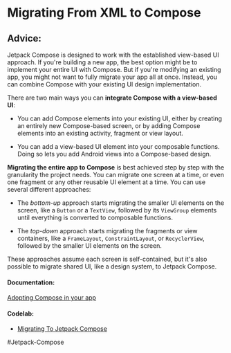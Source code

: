 # Migrating From XML to Compose


## Advice:
Jetpack Compose is designed to work with the established view-based UI approach. If you're building a new app, the best option might be to implement your entire UI with Compose. But if you're modifying an existing app, you might not want to fully migrate your app all at once. Instead, you can combine Compose with your existing UI design implementation.

There are two main ways you can **integrate Compose with a view-based UI**:

-   You can add Compose elements into your existing UI, either by creating an entirely new Compose-based screen, or by adding Compose elements into an existing activity, fragment or view layout.

-   You can add a view-based UI element into your composable functions. Doing so lets you add Android views into a Compose-based design.

**Migrating the entire app to Compose** is best achieved step by step with the granularity the project needs. You can migrate one screen at a time, or even one fragment or any other reusable UI element at a time. You can use several different approaches:

-   The _bottom-up_ approach starts migrating the smaller UI elements on the screen, like a `Button` or a `TextView`, followed by its `ViewGroup` elements until everything is converted to composable functions.
    
-   The _top-down_ approach starts migrating the fragments or view containers, like a `FrameLayout`, `ConstraintLayout`, or `RecyclerView`, followed by the smaller UI elements on the screen.
    

These approaches assume each screen is self-contained, but it's also possible to migrate shared UI, like a design system, to Jetpack Compose.

#### Documentation:
[Adopting Compose in your app](https://developer.android.com/jetpack/compose/interop)

#### Codelab:
- [Migrating To Jetpack Compose](https://developer.android.com/codelabs/jetpack-compose-migration#0)


#Jetpack-Compose